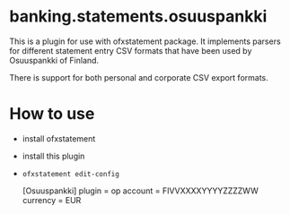 banking.statements.osuuspankki
==============================

This is a plugin for use with ofxstatement package. It implements
parsers for different statement entry CSV formats that have been
used by Osuuspankki of Finland.

There is support for both personal and corporate CSV export formats.

How to use
==========

- install ofxstatement
- install this plugin
- `ofxstatement edit-config`

    [Osuuspankki]
    plugin = op
    account = FIVVXXXXYYYYZZZZWW
    currency = EUR
